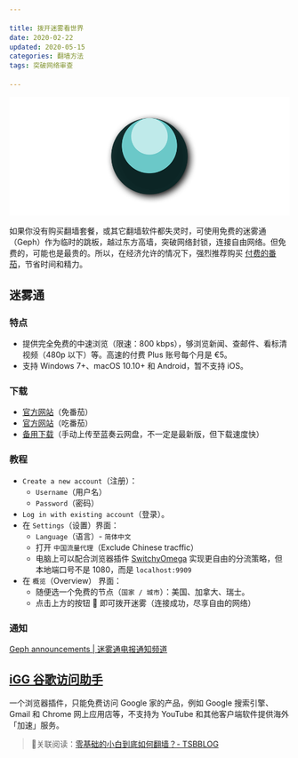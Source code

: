 ```yaml
---

title: 拨开迷雾看世界
date: 2020-02-22  
updated: 2020-05-15    
categories: 翻墙方法   
tags: 突破网络审查    

---
```


![geph](fq-free/geph.png)

如果你没有购买翻墙套餐，或其它翻墙软件都失灵时，可使用免费的迷雾通（Geph）作为临时的跳板，越过东方高墙，突破网络封锁，连接自由网络。但免费的，可能也是最贵的。所以，在经济允许的情况下，强烈推荐购买 [付费的番茄](https://tingtalk.me/fq/)，节省时间和精力。

<!-- more -->



## 迷雾通

### 特点

- 提供完全免费的中速浏览（限速：800 kbps），够浏览新闻、查邮件、看标清视频（480p 以下）等。高速的付费 Plus 账号每个月是 €5。
- 支持 Windows 7+、macOS 10.10+ 和 Android，暂不支持 iOS。



### 下载

- [官方网站](https://github.com/geph-official/geph2/wiki/%E8%BF%B7%E9%9B%BE%E9%80%9A%EF%BC%88%E5%85%8D%E7%BF%BB%E5%A2%99%E9%95%9C%E5%83%8F%EF%BC%89)（免番茄）
- [官方网站](https://geph.io/zhs/)（吃番茄）
- [备用下载](https://lanzous.com/b00t9wiva)（手动上传至蓝奏云网盘，不一定是最新版，但下载速度快）



### 教程

- `Create a new account`（注册）：
  - `Username`（用户名）
  - `Password`（密码）
- `Log in with existing account`（登录）。
- 在 `Settings`（设置）界面：
  - `Language`（语言）- `简体中文`
  - 打开 `中国流量代理`（Exclude Chinese tracffic）
  - 电脑上可以配合浏览器插件 [SwitchyOmega](https://tingtalk.me/switchyomega/) 实现更自由的分流策略，但本地端口号不是 1080，而是 `localhost:9909`
- 在 `概览`（Overview） 界面：
  - 随便选一个免费的节点（`国家 / 城市`）：美国、加拿大、瑞士。
  - 点击上方的按钮 🔘 即可拨开迷雾（连接成功，尽享自由的网络）



### 通知

[Geph announcements | 迷雾通电报通知频道](https://t.me/gephannounce)



## [iGG 谷歌访问助手](https://iguge.app/)

一个浏览器插件，只能免费访问 Google 家的产品，例如 Google 搜索引擎、Gmail 和 Chrome 网上应用店等，不支持为 YouTube 和其他客户端软件提供海外「加速」服务。



> 🔗关联阅读：[零基础的小白到底如何翻墙？- TSBBLOG](https://tsb2blog.com/contingency-plan-for-internet-censorship-circumvention.html)